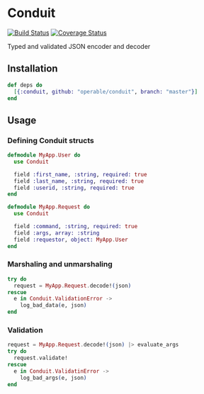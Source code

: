 # Conduit

[![Build Status](https://travis-ci.org/operable/conduit.svg?branch=master)](https://travis-ci.org/operable/conduit)
[![Coverage Status](https://coveralls.io/repos/github/operable/conduit/badge.svg?branch=master)](https://coveralls.io/github/operable/conduit?branch=master)

Typed and validated JSON encoder and decoder

## Installation

```elixir
def deps do
  [{:conduit, github: "operable/conduit", branch: "master"}]
end
```

## Usage

### Defining Conduit structs

```elixir
defmodule MyApp.User do
  use Conduit

  field :first_name, :string, required: true
  field :last_name, :string, required: true
  field :userid, :string, required: true
end

defmodule MyApp.Request do
  use Conduit

  field :command, :string, required: true
  field :args, array: :string
  field :requestor, object: MyApp.User
end
```

### Marshaling and unmarshaling

```elixir
try do
  request = MyApp.Request.decode!(json)
rescue
  e in Conduit.ValidationError ->
    log_bad_data(e, json)
end
```

### Validation

```elixir
request = MyApp.Request.decode!(json) |> evaluate_args
try do
  request.validate!
rescue
  e in Conduit.ValidatinError ->
    log_bad_args(e, json)
end
```
